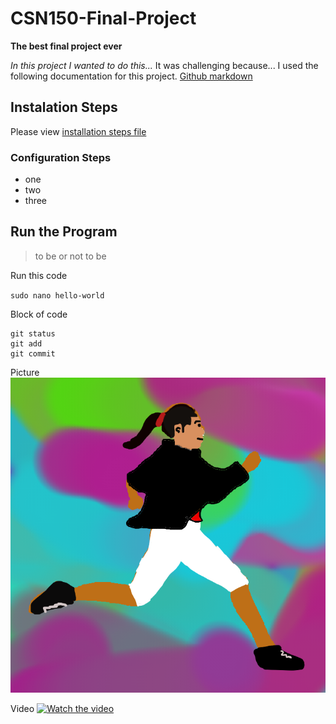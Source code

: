 # CSN150-Final-Project
**The best final project ever**

*In this project I wanted to do this...*
It was challenging because...
I used the following documentation for this project. 
[Github markdown](https://docs.github.com/en/get-started/writing-on-github/getting-started-with-writing-and-formatting-on-github/basic-writing-and-formatting-syntax#links)

## Instalation Steps
Please view [installation steps file](installation-steps.md) 

### Configuration Steps
- one
- two
- three 

## Run the Program
> to be or not to be

Run this code

`sudo nano hello-world`

Block of code

```
git status
git add
git commit
```

Picture
![RacePicture](pictures/71.png)

Video
[![Watch the video](https://img.youtube.com/vi/USjZcfj8yxEA/maxresdefault.jpg)](https://youtu.be/USjZcfj8yxE)

